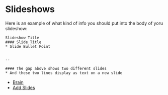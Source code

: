 # Slideshows

Here is an example of what kind of info you should put into the body of yoru slideshow:

    Slideshow Title
    #### Slide Title
    * Slide Bullet Point


    --

    #### The gap above shows two different slides
    * And these two lines display as text on a new slide

* [Brain](index.php)
* [Add Slides](slides.php?action=add)